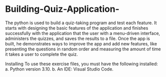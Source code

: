 # Building-Quiz-Application-

The python is used to build a quiz-taking program and test each feature. It starts with designing the basic features of the application and finishes successfully with the application that the user with a menu-driven interface, administers the quizzes, and saves the results to a file. Once the app is built, he demonstrates ways to improve the app and add new features, like presenting the questions in random order and measuring the amount of time it takes a user to complete the quiz. 

Installing
To use these exercise files, you must have the following installed:
a. Python version 3.10.
b. An IDE: Visual Studio Code.
